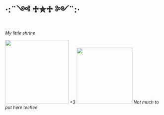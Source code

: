 
# ·:¨༺ ♱✮♱ ༻¨:·
*My little shrine*

<img src="https://github.com/user-attachments/assets/e66db8f8-05b4-4e46-b96a-7c873066d41a" width="205" /> <3 <img src="https://github.com/user-attachments/assets/3c6ff432-e10d-402f-bb5f-a73b2f57cc15" width="180" />
*Not much to put here teehee*
